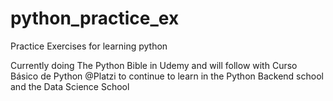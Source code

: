 # python_practice_ex
Practice Exercises for learning python

Currently doing The Python Bible in Udemy and will follow with Curso Básico de Python @Platzi to continue to learn in the Python Backend school and the Data Science School
